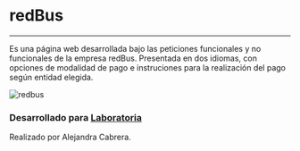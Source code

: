 # redBus 
---
Es una página web desarrollada bajo las peticiones funcionales y no funcionales de la empresa redBus. Presentada en dos idiomas, con opciones de modalidad de pago e instruciones para la realización del pago según entidad elegida.

![redbus](https://user-images.githubusercontent.com/32287306/38588196-390768f0-3cea-11e8-8862-9d3e27f38162.gif)

### Desarrollado para [Laboratoria](http://laboratoria.la) 

Realizado por Alejandra Cabrera. 